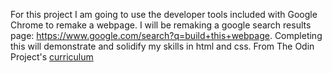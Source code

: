 For this project I am going to use the developer tools included with Google Chrome to remake a webpage. I will be remaking a google search results page: https://www.google.com/search?q=build+this+webpage. Completing this will demonstrate and solidify my skills in html and css.
From The Odin Project's [curriculum](http://www.theodinproject.com/courses/web-development-101/lessons/html-css)